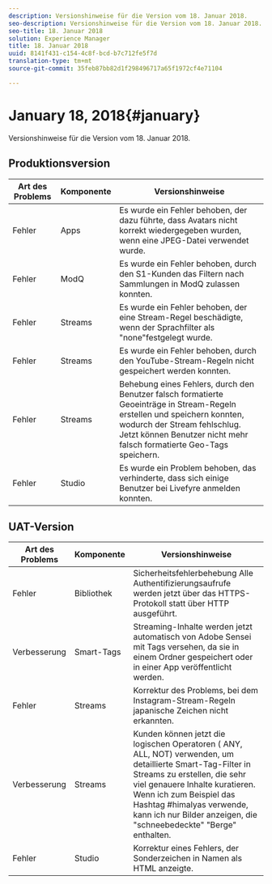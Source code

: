 ```yaml
---
description: Versionshinweise für die Version vom 18. Januar 2018.
seo-description: Versionshinweise für die Version vom 18. Januar 2018.
seo-title: 18. Januar 2018
solution: Experience Manager
title: 18. Januar 2018
uuid: 8141f431-c154-4c8f-bcd-b7c712fe5f7d
translation-type: tm+mt
source-git-commit: 35feb87bb82d1f298496717a65f1972cf4e71104

---
```



# January 18, 2018{#january}

Versionshinweise für die Version vom 18. Januar 2018.

## Produktionsversion

| **Art des Problems** | **Komponente** | **Versionshinweise** |
|---|---|---|
| Fehler | Apps | Es wurde ein Fehler behoben, der dazu führte, dass Avatars nicht korrekt wiedergegeben wurden, wenn eine JPEG-Datei verwendet wurde. |
| Fehler | ModQ | Es wurde ein Fehler behoben, durch den S1-Kunden das Filtern nach Sammlungen in ModQ zulassen konnten. |
| Fehler | Streams | Es wurde ein Fehler behoben, der eine Stream-Regel beschädigte, wenn der Sprachfilter als "none"festgelegt wurde. |
| Fehler | Streams | Es wurde ein Fehler behoben, durch den YouTube-Stream-Regeln nicht gespeichert werden konnten. |
| Fehler | Streams | Behebung eines Fehlers, durch den Benutzer falsch formatierte Geoeinträge in Stream-Regeln erstellen und speichern konnten, wodurch der Stream fehlschlug. Jetzt können Benutzer nicht mehr falsch formatierte Geo-Tags speichern. |
| Fehler | Studio | Es wurde ein Problem behoben, das verhinderte, dass sich einige Benutzer bei Livefyre anmelden konnten. |

## UAT-Version

| **Art des Problems** | **Komponente** | **Versionshinweise** |
|---|---|---|
| Fehler | Bibliothek | Sicherheitsfehlerbehebung Alle Authentifizierungsaufrufe werden jetzt über das HTTPS-Protokoll statt über HTTP ausgeführt. |
| Verbesserung | Smart-Tags | Streaming-Inhalte werden jetzt automatisch von Adobe Sensei mit Tags versehen, da sie in einem Ordner gespeichert oder in einer App veröffentlicht werden. |
| Fehler | Streams | Korrektur des Problems, bei dem Instagram-Stream-Regeln japanische Zeichen nicht erkannten. |
| Verbesserung | Streams | Kunden können jetzt die logischen Operatoren ( ANY, ALL, NOT) verwenden, um detaillierte Smart-Tag-Filter in Streams zu erstellen, die sehr viel genauere Inhalte kuratieren. Wenn ich zum Beispiel das Hashtag #himalyas verwende, kann ich nur Bilder anzeigen, die "schneebedeckte" "Berge" enthalten. |
| Fehler | Studio | Korrektur eines Fehlers, der Sonderzeichen in Namen als HTML anzeigte. |

